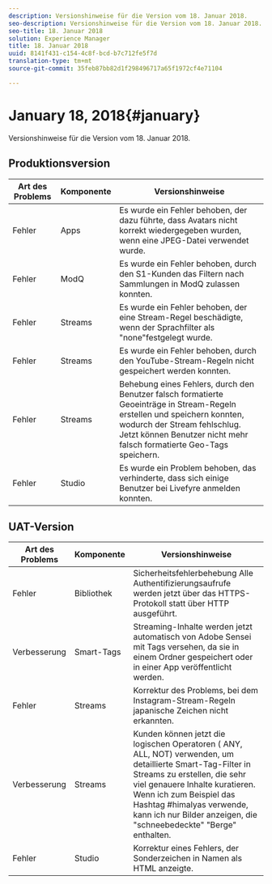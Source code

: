 ```yaml
---
description: Versionshinweise für die Version vom 18. Januar 2018.
seo-description: Versionshinweise für die Version vom 18. Januar 2018.
seo-title: 18. Januar 2018
solution: Experience Manager
title: 18. Januar 2018
uuid: 8141f431-c154-4c8f-bcd-b7c712fe5f7d
translation-type: tm+mt
source-git-commit: 35feb87bb82d1f298496717a65f1972cf4e71104

---
```



# January 18, 2018{#january}

Versionshinweise für die Version vom 18. Januar 2018.

## Produktionsversion

| **Art des Problems** | **Komponente** | **Versionshinweise** |
|---|---|---|
| Fehler | Apps | Es wurde ein Fehler behoben, der dazu führte, dass Avatars nicht korrekt wiedergegeben wurden, wenn eine JPEG-Datei verwendet wurde. |
| Fehler | ModQ | Es wurde ein Fehler behoben, durch den S1-Kunden das Filtern nach Sammlungen in ModQ zulassen konnten. |
| Fehler | Streams | Es wurde ein Fehler behoben, der eine Stream-Regel beschädigte, wenn der Sprachfilter als "none"festgelegt wurde. |
| Fehler | Streams | Es wurde ein Fehler behoben, durch den YouTube-Stream-Regeln nicht gespeichert werden konnten. |
| Fehler | Streams | Behebung eines Fehlers, durch den Benutzer falsch formatierte Geoeinträge in Stream-Regeln erstellen und speichern konnten, wodurch der Stream fehlschlug. Jetzt können Benutzer nicht mehr falsch formatierte Geo-Tags speichern. |
| Fehler | Studio | Es wurde ein Problem behoben, das verhinderte, dass sich einige Benutzer bei Livefyre anmelden konnten. |

## UAT-Version

| **Art des Problems** | **Komponente** | **Versionshinweise** |
|---|---|---|
| Fehler | Bibliothek | Sicherheitsfehlerbehebung Alle Authentifizierungsaufrufe werden jetzt über das HTTPS-Protokoll statt über HTTP ausgeführt. |
| Verbesserung | Smart-Tags | Streaming-Inhalte werden jetzt automatisch von Adobe Sensei mit Tags versehen, da sie in einem Ordner gespeichert oder in einer App veröffentlicht werden. |
| Fehler | Streams | Korrektur des Problems, bei dem Instagram-Stream-Regeln japanische Zeichen nicht erkannten. |
| Verbesserung | Streams | Kunden können jetzt die logischen Operatoren ( ANY, ALL, NOT) verwenden, um detaillierte Smart-Tag-Filter in Streams zu erstellen, die sehr viel genauere Inhalte kuratieren. Wenn ich zum Beispiel das Hashtag #himalyas verwende, kann ich nur Bilder anzeigen, die "schneebedeckte" "Berge" enthalten. |
| Fehler | Studio | Korrektur eines Fehlers, der Sonderzeichen in Namen als HTML anzeigte. |

